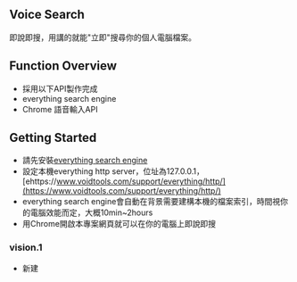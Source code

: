 ## Voice Search
即說即搜，用講的就能"立即"搜尋你的個人電腦檔案。


## Function Overview
* 採用以下API製作完成
* everything search engine
* Chrome 語音輸入API


## Getting Started
* 請先安裝[everything search engine](https://www.voidtools.com/)
* 設定本機everything http server，位址為127.0.0.1，[ehttps://www.voidtools.com/support/everything/http/](https://www.voidtools.com/support/everything/http/)
* everything search engine會自動在背景需要建構本機的檔案索引，時間視你的電腦效能而定，大概10min~2hours
* 用Chrome開啟本專案網頁就可以在你的電腦上即說即搜

### vision.1
* 新建